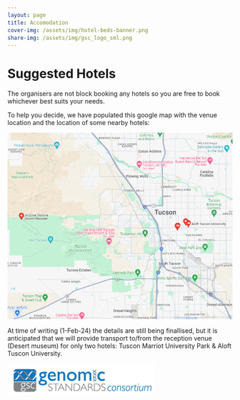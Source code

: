 ```yaml
---
layout: page
title: Accomodation
cover-img: /assets/img/hotel-beds-banner.png
share-img: /assets/img/gsc_logo_sml.png
---
```


# Suggested Hotels

The organisers are not block booking any hotels so you are free to book whichever best suits your needs.

To help you decide, we have populated this google map with the venue location and the location of some nearby hotels:

[ ![Google-map-screenshot.png](../assets/img/Google-map-screenshot.png) ](https://www.google.com/maps/@32.2382697,-111.055761,12z/data=!3m1!4b1!4m3!11m2!2s1d7_X5s8TR2x1J8jWR_EIA!3e3?entry=ttu)

At time of writing (1-Feb-24) the details are still being finallised, but it is anticipated that we will provide transport to/from the reception venue (Desert museum) for only two hotels: Tuscon Marriot University Park & Aloft Tuscon University. 


[ ![GenSC](../assets/img/gsc_logo_sml.png) ](https://www.gensc.org/)







